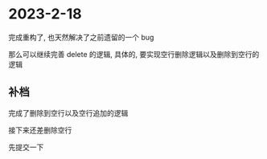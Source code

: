 # 2023-2-18

完成重构了, 也天然解决了之前遗留的一个 bug

那么可以继续完善 delete 的逻辑, 具体的, 要实现空行删除逻辑以及删除到空行的逻辑

## 补档

完成了删除到空行以及空行追加的逻辑

接下来还差删除空行

先提交一下
